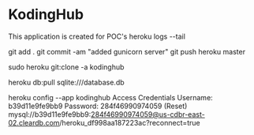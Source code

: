 # KodingHub
This application is created for POC's
 heroku logs --tail
 
 git add .
 git commit -am "added gunicorn server"
 git push heroku master
 
 sudo heroku git:clone -a kodinghub
 
 heroku db:pull sqlite:///database.db
 
heroku config --app kodinghub
Access Credentials
Username:	b39d11e9fe9bb9
Password:	284f46990974059 (Reset)
mysql://b39d11e9fe9bb9:284f46990974059@us-cdbr-east-02.cleardb.com/heroku_df998aa187223ac?reconnect=true